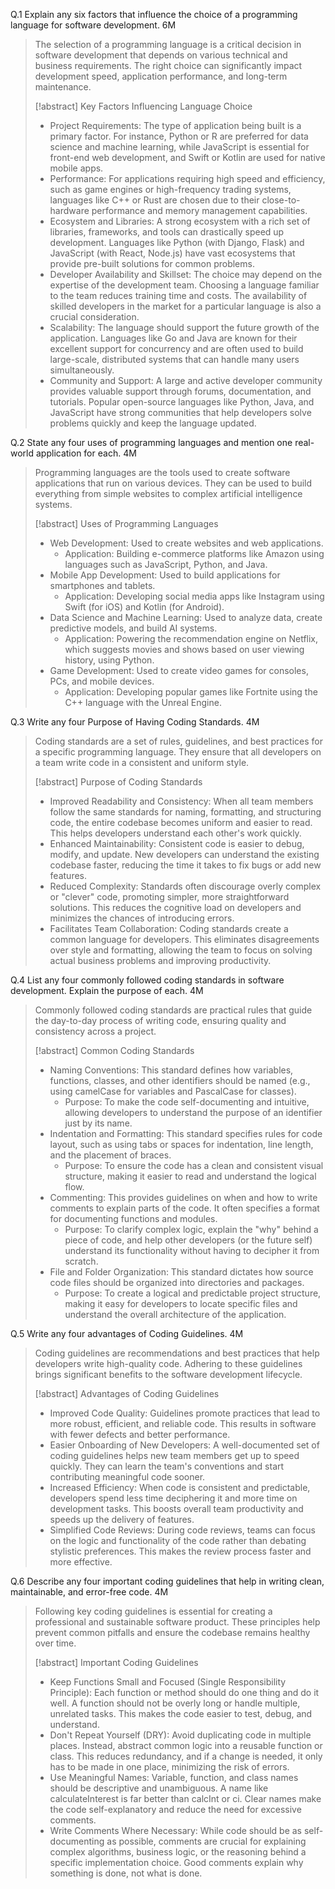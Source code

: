 Q.1 Explain any six factors that influence the choice of a programming language for software development. 6M
> The selection of a programming language is a critical decision in software development that depends on various technical and business requirements. The right choice can significantly impact development speed, application performance, and long-term maintenance.
> 
> [!abstract]
> Key Factors Influencing Language Choice
>  * Project Requirements: The type of application being built is a primary factor. For instance, Python or R are preferred for data science and machine learning, while JavaScript is essential for front-end web development, and Swift or Kotlin are used for native mobile apps.
>  * Performance: For applications requiring high speed and efficiency, such as game engines or high-frequency trading systems, languages like C++ or Rust are chosen due to their close-to-hardware performance and memory management capabilities.
>  * Ecosystem and Libraries: A strong ecosystem with a rich set of libraries, frameworks, and tools can drastically speed up development. Languages like Python (with Django, Flask) and JavaScript (with React, Node.js) have vast ecosystems that provide pre-built solutions for common problems.
>  * Developer Availability and Skillset: The choice may depend on the expertise of the development team. Choosing a language familiar to the team reduces training time and costs. The availability of skilled developers in the market for a particular language is also a crucial consideration.
>  * Scalability: The language should support the future growth of the application. Languages like Go and Java are known for their excellent support for concurrency and are often used to build large-scale, distributed systems that can handle many users simultaneously.
>  * Community and Support: A large and active developer community provides valuable support through forums, documentation, and tutorials. Popular open-source languages like Python, Java, and JavaScript have strong communities that help developers solve problems quickly and keep the language updated.
> 
Q.2 State any four uses of programming languages and mention one real-world application for each. 4M
> Programming languages are the tools used to create software applications that run on various devices. They can be used to build everything from simple websites to complex artificial intelligence systems.
> 
> [!abstract]
> Uses of Programming Languages
>  * Web Development: Used to create websites and web applications.
>    * Application: Building e-commerce platforms like Amazon using languages such as JavaScript, Python, and Java.
>  * Mobile App Development: Used to build applications for smartphones and tablets.
>    * Application: Developing social media apps like Instagram using Swift (for iOS) and Kotlin (for Android).
>  * Data Science and Machine Learning: Used to analyze data, create predictive models, and build AI systems.
>    * Application: Powering the recommendation engine on Netflix, which suggests movies and shows based on user viewing history, using Python.
>  * Game Development: Used to create video games for consoles, PCs, and mobile devices.
>    * Application: Developing popular games like Fortnite using the C++ language with the Unreal Engine.
> 
Q.3 Write any four Purpose of Having Coding Standards. 4M
> Coding standards are a set of rules, guidelines, and best practices for a specific programming language. They ensure that all developers on a team write code in a consistent and uniform style.
> 
> [!abstract]
> Purpose of Coding Standards
>  * Improved Readability and Consistency: When all team members follow the same standards for naming, formatting, and structuring code, the entire codebase becomes uniform and easier to read. This helps developers understand each other's work quickly.
>  * Enhanced Maintainability: Consistent code is easier to debug, modify, and update. New developers can understand the existing codebase faster, reducing the time it takes to fix bugs or add new features.
>  * Reduced Complexity: Standards often discourage overly complex or "clever" code, promoting simpler, more straightforward solutions. This reduces the cognitive load on developers and minimizes the chances of introducing errors.
>  * Facilitates Team Collaboration: Coding standards create a common language for developers. This eliminates disagreements over style and formatting, allowing the team to focus on solving actual business problems and improving productivity.
> 
Q.4 List any four commonly followed coding standards in software development. Explain the purpose of each. 4M
> Commonly followed coding standards are practical rules that guide the day-to-day process of writing code, ensuring quality and consistency across a project.
> 
> [!abstract]
> Common Coding Standards
>  * Naming Conventions: This standard defines how variables, functions, classes, and other identifiers should be named (e.g., using camelCase for variables and PascalCase for classes).
>    * Purpose: To make the code self-documenting and intuitive, allowing developers to understand the purpose of an identifier just by its name.
>  * Indentation and Formatting: This standard specifies rules for code layout, such as using tabs or spaces for indentation, line length, and the placement of braces.
>    * Purpose: To ensure the code has a clean and consistent visual structure, making it easier to read and understand the logical flow.
>  * Commenting: This provides guidelines on when and how to write comments to explain parts of the code. It often specifies a format for documenting functions and modules.
>    * Purpose: To clarify complex logic, explain the "why" behind a piece of code, and help other developers (or the future self) understand its functionality without having to decipher it from scratch.
>  * File and Folder Organization: This standard dictates how source code files should be organized into directories and packages.
>    * Purpose: To create a logical and predictable project structure, making it easy for developers to locate specific files and understand the overall architecture of the application.
> 
Q.5 Write any four advantages of Coding Guidelines. 4M
> Coding guidelines are recommendations and best practices that help developers write high-quality code. Adhering to these guidelines brings significant benefits to the software development lifecycle.
> 
> [!abstract]
> Advantages of Coding Guidelines
>  * Improved Code Quality: Guidelines promote practices that lead to more robust, efficient, and reliable code. This results in software with fewer defects and better performance.
>  * Easier Onboarding of New Developers: A well-documented set of coding guidelines helps new team members get up to speed quickly. They can learn the team's conventions and start contributing meaningful code sooner.
>  * Increased Efficiency: When code is consistent and predictable, developers spend less time deciphering it and more time on development tasks. This boosts overall team productivity and speeds up the delivery of features.
>  * Simplified Code Reviews: During code reviews, teams can focus on the logic and functionality of the code rather than debating stylistic preferences. This makes the review process faster and more effective.
> 
Q.6 Describe any four important coding guidelines that help in writing clean, maintainable, and error-free code. 4M
> Following key coding guidelines is essential for creating a professional and sustainable software product. These principles help prevent common pitfalls and ensure the codebase remains healthy over time.
> 
> [!abstract]
> Important Coding Guidelines
>  * Keep Functions Small and Focused (Single Responsibility Principle): Each function or method should do one thing and do it well. A function should not be overly long or handle multiple, unrelated tasks. This makes the code easier to test, debug, and understand.
>  * Don't Repeat Yourself (DRY): Avoid duplicating code in multiple places. Instead, abstract common logic into a reusable function or class. This reduces redundancy, and if a change is needed, it only has to be made in one place, minimizing the risk of errors.
>  * Use Meaningful Names: Variable, function, and class names should be descriptive and unambiguous. A name like calculateInterest is far better than calcInt or ci. Clear names make the code self-explanatory and reduce the need for excessive comments.
>  * Write Comments Where Necessary: While code should be as self-documenting as possible, comments are crucial for explaining complex algorithms, business logic, or the reasoning behind a specific implementation choice. Good comments explain why something is done, not what is done.
>
> 